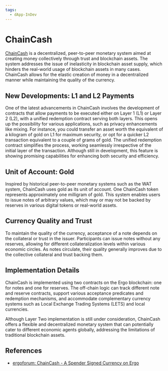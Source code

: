```yaml
---
tags:
  - dApp-InDev
---
```


# ChainCash

[ChainCash](https://github.com/ChainCashLabs) is a decentralized, peer-to-peer monetary system aimed at creating money collectively through trust and blockchain assets. The system addresses the issue of inelasticity in blockchain asset supply, which hinders the real-world usage of blockchain assets in many cases. ChainCash allows for the elastic creation of money in a decentralized manner while maintaining the quality of the currency.

## New Developments: L1 and L2 Payments

One of the latest advancements in ChainCash involves the development of contracts that allow payments to be executed either on Layer 1 (L1) or Layer 2 (L2), with a unified redemption contract serving both layers. This opens up the possibility for various applications, such as privacy enhancements like mixing. For instance, you could transfer an asset worth the equivalent of a kilogram of gold on L1 for maximum security, or opt for a quicker L2 transaction equivalent to a couple of grams of gold. The unified redemption contract simplifies the process, working seamlessly irrespective of the initial layer of the transaction. Although still in development, this feature is showing promising capabilities for enhancing both security and efficiency.

## Unit of Account: Gold

Inspired by historical peer-to-peer monetary systems such as the WAT system, ChainCash uses gold as its unit of account. One ChainCash token represents approximately one milligram of gold. This system enables users to issue notes of arbitrary values, which may or may not be backed by reserves in various digital tokens or real-world assets.

## Currency Quality and Trust

To maintain the quality of the currency, acceptance of a note depends on the collateral or trust in the issuer. Participants can issue notes without any reserves, allowing for different collateralization levels within various economic circles. As notes circulate, their quality generally improves due to the collective collateral and trust backing them.

## Implementation Details

ChainCash is implemented using two contracts on the Ergo blockchain: one for notes and one for reserves. The off-chain logic can track different note and reserve contracts, support various acceptance predicates and redemption mechanisms, and accommodate complementary currency systems such as Local Exchange Trading Systems (LETS) and local currencies.

Although Layer Two implementation is still under consideration, ChainCash offers a flexible and decentralized monetary system that can potentially cater to different economic agents globally, addressing the limitations of traditional blockchain assets.

## References

- [ergoforum: ChainCash - A Spender Signed Currency on Ergo](https://www.ergoforum.org/t/chaincash-a-spender-signed-currency-on-ergo/4015)
